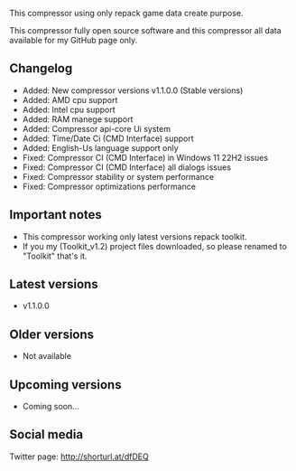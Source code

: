 This compressor using only repack game data create purpose.

This compressor fully open source software and this compressor all data available for my GitHub page only.

Changelog
-----------------------------------------------
- Added: New compressor versions v1.1.0.0 (Stable versions)
- Added: AMD cpu support
- Added: Intel cpu support
- Added: RAM manege support
- Added: Compressor api-core Ui system
- Added: Time/Date Ci (CMD Interface) support
- Added: English-Us language support only
- Fixed: Compressor CI (CMD Interface) in Windows 11 22H2 issues
- Fixed: Compressor CI (CMD Interface) all dialogs issues
- Fixed: Compressor stability or system performance
- Fixed: Compressor optimizations performance

Important notes
-----------------------------------------------
- This compressor working only latest versions repack toolkit.
- If you my (Toolkit_v1.2) project files downloaded, so please renamed to "Toolkit" that's it.

Latest versions
-----------------------------------------------
- v1.1.0.0

Older versions
-----------------------------------------------
- Not available

Upcoming versions
-----------------------------------------------
- Coming soon...

Social media
-----------------------------------------------
Twitter page: http://shorturl.at/dfDEQ
